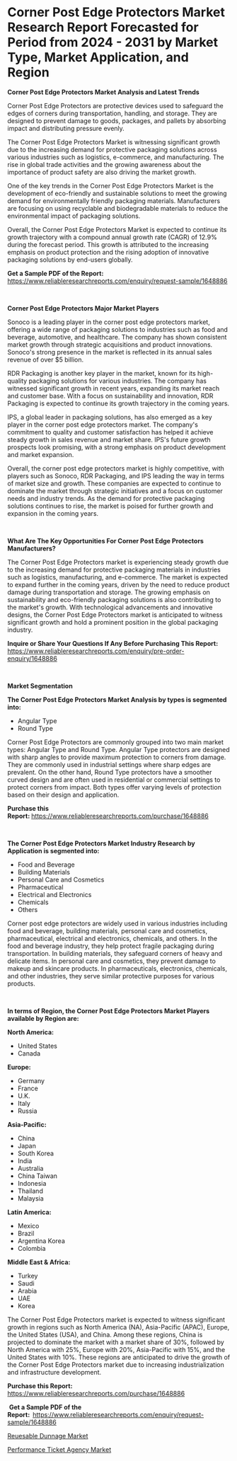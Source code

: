 <p><h1>Corner Post Edge Protectors Market Research Report Forecasted for Period from 2024 -  2031 by Market Type, Market Application, and Region</h1></p><p><strong>Corner Post Edge Protectors Market Analysis and Latest Trends</strong></p>
<p><p>Corner Post Edge Protectors are protective devices used to safeguard the edges of corners during transportation, handling, and storage. They are designed to prevent damage to goods, packages, and pallets by absorbing impact and distributing pressure evenly.</p><p>The Corner Post Edge Protectors Market is witnessing significant growth due to the increasing demand for protective packaging solutions across various industries such as logistics, e-commerce, and manufacturing. The rise in global trade activities and the growing awareness about the importance of product safety are also driving the market growth.</p><p>One of the key trends in the Corner Post Edge Protectors Market is the development of eco-friendly and sustainable solutions to meet the growing demand for environmentally friendly packaging materials. Manufacturers are focusing on using recyclable and biodegradable materials to reduce the environmental impact of packaging solutions.</p><p>Overall, the Corner Post Edge Protectors Market is expected to continue its growth trajectory with a compound annual growth rate (CAGR) of 12.9% during the forecast period. This growth is attributed to the increasing emphasis on product protection and the rising adoption of innovative packaging solutions by end-users globally.</p></p>
<p><strong>Get a Sample PDF of the Report:&nbsp;</strong> <a href="https://www.reliableresearchreports.com/enquiry/request-sample/1648886">https://www.reliableresearchreports.com/enquiry/request-sample/1648886</a></p>
<p>&nbsp;</p>
<p><strong>Corner Post Edge Protectors Major Market Players</strong></p>
<p><p>Sonoco is a leading player in the corner post edge protectors market, offering a wide range of packaging solutions to industries such as food and beverage, automotive, and healthcare. The company has shown consistent market growth through strategic acquisitions and product innovations. Sonoco's strong presence in the market is reflected in its annual sales revenue of over $5 billion.</p><p>RDR Packaging is another key player in the market, known for its high-quality packaging solutions for various industries. The company has witnessed significant growth in recent years, expanding its market reach and customer base. With a focus on sustainability and innovation, RDR Packaging is expected to continue its growth trajectory in the coming years.</p><p>IPS, a global leader in packaging solutions, has also emerged as a key player in the corner post edge protectors market. The company's commitment to quality and customer satisfaction has helped it achieve steady growth in sales revenue and market share. IPS's future growth prospects look promising, with a strong emphasis on product development and market expansion.</p><p>Overall, the corner post edge protectors market is highly competitive, with players such as Sonoco, RDR Packaging, and IPS leading the way in terms of market size and growth. These companies are expected to continue to dominate the market through strategic initiatives and a focus on customer needs and industry trends. As the demand for protective packaging solutions continues to rise, the market is poised for further growth and expansion in the coming years.</p></p>
<p>&nbsp;</p>
<p><strong>What Are The Key Opportunities For Corner Post Edge Protectors Manufacturers?</strong></p>
<p><p>The Corner Post Edge Protectors market is experiencing steady growth due to the increasing demand for protective packaging materials in industries such as logistics, manufacturing, and e-commerce. The market is expected to expand further in the coming years, driven by the need to reduce product damage during transportation and storage. The growing emphasis on sustainability and eco-friendly packaging solutions is also contributing to the market's growth. With technological advancements and innovative designs, the Corner Post Edge Protectors market is anticipated to witness significant growth and hold a prominent position in the global packaging industry.</p></p>
<p><strong>Inquire or Share Your Questions If Any Before Purchasing This Report:</strong> <a href="https://www.reliableresearchreports.com/enquiry/pre-order-enquiry/1648886">https://www.reliableresearchreports.com/enquiry/pre-order-enquiry/1648886</a></p>
<p>&nbsp;</p>
<p><strong>Market Segmentation</strong></p>
<p><strong>The Corner Post Edge Protectors Market Analysis by types is segmented into:</strong></p>
<p><ul><li>Angular Type</li><li>Round Type</li></ul></p>
<p><p>Corner Post Edge Protectors are commonly grouped into two main market types: Angular Type and Round Type. Angular Type protectors are designed with sharp angles to provide maximum protection to corners from damage. They are commonly used in industrial settings where sharp edges are prevalent. On the other hand, Round Type protectors have a smoother curved design and are often used in residential or commercial settings to protect corners from impact. Both types offer varying levels of protection based on their design and application.</p></p>
<p><strong>Purchase this Report:&nbsp;</strong><a href="https://www.reliableresearchreports.com/purchase/1648886">https://www.reliableresearchreports.com/purchase/1648886</a></p>
<p>&nbsp;</p>
<p><strong>The Corner Post Edge Protectors Market Industry Research by Application is segmented into:</strong></p>
<p><ul><li>Food and Beverage</li><li>Building Materials</li><li>Personal Care and Cosmetics</li><li>Pharmaceutical</li><li>Electrical and Electronics</li><li>Chemicals</li><li>Others</li></ul></p>
<p><p>Corner post edge protectors are widely used in various industries including food and beverage, building materials, personal care and cosmetics, pharmaceutical, electrical and electronics, chemicals, and others. In the food and beverage industry, they help protect fragile packaging during transportation. In building materials, they safeguard corners of heavy and delicate items. In personal care and cosmetics, they prevent damage to makeup and skincare products. In pharmaceuticals, electronics, chemicals, and other industries, they serve similar protective purposes for various products.</p></p>
<p>&nbsp;</p>
<p><strong>In terms of Region, the Corner Post Edge Protectors Market Players available by Region are:</strong></p>
<p>
    <p> <strong> North America: </strong>
        <ul>
            <li>United States</li>
            <li>Canada</li>
        </ul>
        </p> 
    <p> <strong> Europe: </strong>
        <ul>
            <li>Germany</li>
            <li>France</li>
            <li>U.K.</li>
            <li>Italy</li>
            <li>Russia</li>
        </ul>
        </p> 
    <p> <strong> Asia-Pacific: </strong>
        <ul>
            <li>China</li>
            <li>Japan</li>
            <li>South Korea</li>
            <li>India</li>
            <li>Australia</li>
            <li>China Taiwan</li>
            <li>Indonesia</li>
            <li>Thailand</li>
            <li>Malaysia</li>
        </ul>
        </p> 
    <p> <strong> Latin America: </strong>
        <ul>
            <li>Mexico</li>
            <li>Brazil</li>
            <li>Argentina Korea</li>
            <li>Colombia</li>
        </ul>
        </p> 
    <p> <strong> Middle East & Africa: </strong>
        <ul>
            <li>Turkey</li>
            <li>Saudi</li>
            <li>Arabia</li>
            <li>UAE</li>
            <li>Korea</li>
        </ul>
    </p>
    </p>
<p><p>The Corner Post Edge Protectors market is expected to witness significant growth in regions such as North America (NA), Asia-Pacific (APAC), Europe, the United States (USA), and China. Among these regions, China is projected to dominate the market with a market share of 30%, followed by North America with 25%, Europe with 20%, Asia-Pacific with 15%, and the United States with 10%. These regions are anticipated to drive the growth of the Corner Post Edge Protectors market due to increasing industrialization and infrastructure development.</p></p>
<p><strong>Purchase this Report: </strong><a href="https://www.reliableresearchreports.com/purchase/1648886">https://www.reliableresearchreports.com/purchase/1648886</a></p>
<p>&nbsp;<strong>Get a Sample PDF of the Report:&nbsp;&nbsp;</strong><a href="https://www.reliableresearchreports.com/enquiry/request-sample/1648886">https://www.reliableresearchreports.com/enquiry/request-sample/1648886</a></p>
<p><strong></strong></p>
<p><p><a href="https://github.com/nicholepatriciadoylenwnrjr0/Market-Research-Report-List-1/blob/main/reuesable-dunnage-market.md">Reuesable Dunnage Market</a></p><p><a href="https://github.com/gamblestampleyjenny50m5sl6/Market-Research-Report-List-1/blob/main/performance-ticket-agency-market.md">Performance Ticket Agency Market</a></p></p>